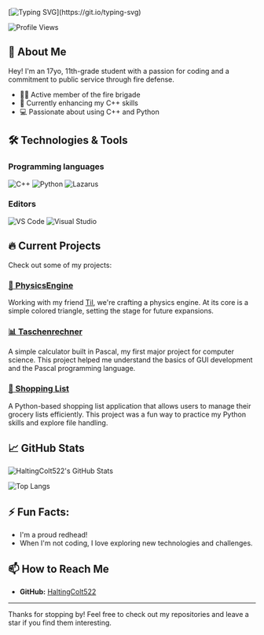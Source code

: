 <!--
**HaltingColt522/HaltingColt522** is a ✨ _special_ ✨ repository because its `README.md` (this file) appears on your GitHub profile.

Here are some ideas to get you started:

- 🔭 I’m currently working on ...
- 🌱 I’m currently learning ...
- 👯 I’m looking to collaborate on ...
- 🤔 I’m looking for help with ...
- 💬 Ask me about ...
- 📫 How to reach me: ...
- 😄 Pronouns: ...
- ⚡ Fun fact: ...
-->
<!--# Hi there, I'm HaltingColt522! 👋 -->
[![Typing SVG](https://readme-typing-svg.herokuapp.com?font=Press+Start+2P&size=35&duration=2500&pause=1000&color=00FF0F&center=true&random=false&width=1012&height=75&lines=Hey+There!%F0%9F%91%8B;I'm+HaltingColt522!)](https://git.io/typing-svg)

![Profile Views](https://komarev.com/ghpvc/?username=HaltingColt522&color=brightgreen)

## 🚀 About Me
Hey! I'm an 17yo, 11th-grade student with a passion for coding and a commitment to public service through fire defense.

- 🧑‍🚒 Active member of the fire brigade
- 🌱 Currently enhancing my C++ skills
- 💻 Passionate about using C++ and Python

<!-- ![Coding](https://media.giphy.com/media/13HgwGsXF0aiGY/giphy.gif) -->

## 🛠️ Technologies & Tools
### Programming languages
![C++](https://img.shields.io/badge/-C++-00599C?style=flat&logo=c%2B%2B&logoColor=white)
![Python](https://img.shields.io/badge/-Python-3776AB?style=flat&logo=python&logoColor=white)
![Lazarus](https://img.shields.io/badge/-Lazarus-008080?style=flat&logo=lazarus&logoColor=white)
### Editors
![VS Code](https://img.shields.io/badge/-VS%20Code-007ACC?style=flat&logo=visual-studio-code&logoColor=white)
![Visual Studio](https://img.shields.io/badge/-Visual%20Studio-5C2D91?style=flat&logo=visual-studio&logoColor=white)

## 🔥 Current Projects
Check out some of my projects:
### [🔺 PhysicsEngine](https://github.com/HaltingColt522/PhysicsEngine)
Working with my friend [Til](https://github.com/tilschaller), we're crafting a physics engine. At its core is a simple colored triangle, setting the stage for future expansions.

### [📊 Taschenrechner](https://github.com/HaltingColt522/Taschenrechner)
A simple calculator built in Pascal, my first major project for computer science. This project helped me understand the basics of GUI development and the Pascal programming language.

### [🛒 Shopping List](https://github.com/HaltingColt522/shopping-List)
A Python-based shopping list application that allows users to manage their grocery lists efficiently. This project was a fun way to practice my Python skills and explore file handling.

## 📈 GitHub Stats
![HaltingColt522's GitHub Stats](https://github-readme-stats.vercel.app/api?username=HaltingColt522&show_icons=true&theme=chartreuse-dark&hide_border=true)

![Top Langs](https://github-readme-stats.vercel.app/api/top-langs/?username=HaltingColt522&layout=compact&theme=chartreuse-dark&hide_border=true)

## ⚡ Fun Facts:
- I'm a proud redhead! 
- When I'm not coding, I love exploring new technologies and challenges.

## 📫 How to Reach Me
- **GitHub:** [HaltingColt522](https://github.com/HaltingColt522)

---

Thanks for stopping by! Feel free to check out my repositories and leave a star if you find them interesting.
